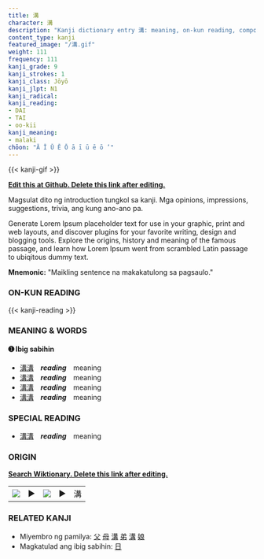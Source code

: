 ```yaml
---
title: 溝
character: 溝
description: "Kanji dictionary entry 溝: meaning, on-kun reading, compounds, origin, related kanji"
content_type: kanji
featured_image: "/溝.gif"
weight: 111
frequency: 111
kanji_grade: 9
kanji_strokes: 1
kanji_class: Jōyō
kanji_jlpt: N1
kanji_radical: 
kanji_reading: 
- DAI
- TAI
- oo-kii
kanji_meaning:
- malaki
chōon: "Ā Ī Ū Ē Ō ā ī ū ē ō ’"
---
```

[//]: # (Don't edit the line below. Kanji animated GIF code is automatically generated.)
{{< kanji-gif >}}

[//]: # (Edit below this line.)

**[Edit this at Github. Delete this link after editing.](https://github.com/tim0g/tim/tree/main/content/kanji/溝/index.md)**

Magsulat dito ng introduction tungkol sa kanji. Mga opinions, impressions, suggestions, trivia, ang kung ano-ano pa.

Generate Lorem Ipsum placeholder text for use in your graphic, print and web layouts, and discover plugins for your favorite writing, design and blogging tools. Explore the origins, history and meaning of the famous passage, and learn how Lorem Ipsum went from scrambled Latin passage to ubiqitous dummy text.
 
**Mnemonic:** "Maikling sentence na makakatulong sa pagsaulo."

### ON-KUN READING

[//]: # (Don't edit the line below. ON-KUN READING code is automatically generated.)
{{< kanji-reading >}}

### MEANING & WORDS

#### ➊ **Ibig sabihin**
  - [溝](../溝)[溝](../溝)　***reading***　meaning
  - [溝](../溝)[溝](../溝)　***reading***　meaning
  - [溝](../溝)[溝](../溝)　***reading***　meaning
  - [溝](../溝)[溝](../溝)　***reading***　meaning

### SPECIAL READING
  - [溝](../溝)[溝](../溝)　***reading***　meaning

### ORIGIN

**[Search Wiktionary. Delete this link after editing.](https://wiktionary.org/wiki/溝)**
<table class="kanji-table"><tr><td>
<img src="60px-溝-bronze.svg.png">
</td><td>▶</td><td>
<img src="60px-溝-oracle.svg.png">
</td><td>▶</td>
<td class="kanji-origin">溝</td>
</tr></table>

### RELATED KANJI
- Miyembro ng pamilya: [父](../父) [母](../母) [溝](../溝) [弟](../弟) [溝](../溝) [娘](../娘)
- Magkatulad ang ibig sabihin: [日](../日)
